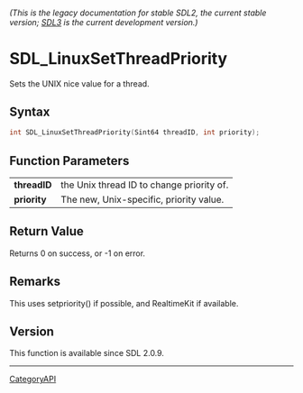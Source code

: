 ###### (This is the legacy documentation for stable SDL2, the current stable version; [SDL3](https://wiki.libsdl.org/SDL3/) is the current development version.)
# SDL_LinuxSetThreadPriority

Sets the UNIX nice value for a thread.

## Syntax

```c
int SDL_LinuxSetThreadPriority(Sint64 threadID, int priority);

```

## Function Parameters

|                  |                                           |
| ---------------- | ----------------------------------------- |
| **threadID**     | the Unix thread ID to change priority of. |
| **priority**     | The new, Unix-specific, priority value.   |

## Return Value

Returns 0 on success, or -1 on error.

## Remarks

This uses setpriority() if possible, and RealtimeKit if available.

## Version

This function is available since SDL 2.0.9.

----
[CategoryAPI](CategoryAPI.md)
